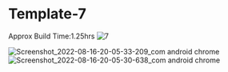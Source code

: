 # Template-7

Approx Build Time:1.25hrs
![7](https://user-images.githubusercontent.com/43082361/181778711-64e9f9a3-b7a4-439c-b68b-ff42f2960fbc.png)

![Screenshot_2022-08-16-20-05-33-209_com android chrome](https://user-images.githubusercontent.com/43082361/184908023-d5334d91-3b1b-4970-88bd-640e0237ce09.jpg)
![Screenshot_2022-08-16-20-05-30-638_com android chrome](https://user-images.githubusercontent.com/43082361/184908040-f0849aab-f415-4245-9a5d-8bf2a73cab44.jpg)
